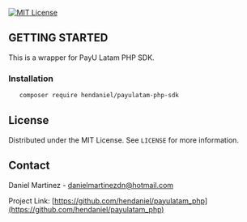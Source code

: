 <!-- PROJECT SHIELDS -->
<!--
*** I'm using markdown "reference style" links for readability.
*** Reference links are enclosed in brackets [ ] instead of parentheses ( ).
*** See the bottom of this document for the declaration of the reference variables
*** for contributors-url, forks-url, etc. This is an optional, concise syntax you may use.
*** https://www.markdownguide.org/basic-syntax/#reference-style-links
-->
[![MIT License][license-shield]][license-url]



<!-- GETTING STARTED -->
## GETTING STARTED

This is a wrapper for PayU Latam PHP SDK.

### Installation

```sh
   composer require hendaniel/payulatam-php-sdk
   ```

<!-- LICENSE -->
## License

Distributed under the MIT License. See `LICENSE` for more information.



<!-- CONTACT -->
## Contact

Daniel Martinez - danielmartinezdn@hotmail.com

Project Link: [https://github.com/hendaniel/payulatam_php](https://github.com/hendaniel/payulatam_php)


<!-- MARKDOWN LINKS & IMAGES -->
[license-shield]: https://img.shields.io/github/license/othneildrew/Best-README-Template.svg?style=for-the-badge
[license-url]: https://github.com/hendaniel/payulatam_php/blob/master/LICENSE


